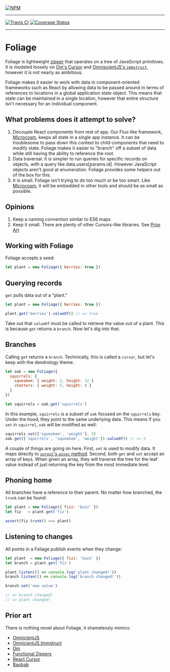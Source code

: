 [![NPM](https://nodei.co/npm/foliage.png?compact=true)](https://npmjs.org/package/foliage)

---

[![Travis CI](https://travis-ci.org/vigetlabs/foliage.svg)](https://travis-ci.org/vigetlabs/foliage)
[![Coverage Status](https://coveralls.io/repos/vigetlabs/foliage/badge.svg)](https://coveralls.io/r/vigetlabs/foliage)

---

# Foliage

Foliage is lightweight
[zipper](http://en.wikipedia.org/wiki/Zipper_%28data_structure%29)
that operates on a tree of JavaScript primitives. It is modeled
loosely on [Om's Cursor](https://github.com/omcljs/om/wiki/Cursors)
and
[OmniscientJS's `immstruct`](https://github.com/omniscientjs/immstruct),
however it is not nearly as ambitious.

Foliage makes it easier to work with data in component-oriented
frameworks such as React by allowing data to be passed around in terms
of references to locations in a global application state object. This
means that state can be maintained in a single location, however that
entire structure isn't necessary for an individual component.

## What problems does it attempt to solve?

1. Decouple React components from rest of app. Our Flux-like framework, [Microcosm](https://github.com/vigetlabs/microcosm), keeps all state in a single app instance. It can be troublesome to pass down this context to child components that need to modify state. Foliage makes it easier to "branch" off a subset of data while still having the ability to reference the root.
2. Data traversal. It is simpler to run queries for specific records on objects, with a query like data.users[params.id]. However JavaScript objects aren't good at enumeration. Foliage provides some helpers out of the box for this.
3. It is small. Foliage isn't trying to do too much or be too smart. Like [Microcosm](https://github.com/vigetlabs/microcosm), it will be embedded in other tools and should be as small as possible.

## Opinions

1. Keep a naming convention similar to ES6 maps
2. Keep it small. There are plenty of other Cursors-like
   libraries. See [Prior Art](#prior-art)

## Working with Foliage

Foliage accepts a seed:

```javascript
let plant = new Foliage({ berries: true })
```

## Querying records

`get` pulls data out of a "plant."

```javascript
let plant = new Foliage({ berries: true })

plant.get('berries').valueOf() // => true
```

Take out that `valueOf` must be called to retrieve the value out of a
plant. This is because `get` returns a `branch`. Now let's dig into
that.

## Branches

Calling `get` returns a `branch`. Technically, this is called a
`cursor`, but let's keep with the dendrology theme.

```javascript
let oak = new Foliage({
  squirrels: {
    squeakem: { weight: 2, height: 12 }
    chatters: { weight: 5, height: 8 }
  }
})

let squirrels = oak.get('squirrels')
```

In this example, `squirrels` is a subset of `oak` focused on the
`squirrels` key. Under the hood, they point to the same underlying
data. This means if you `set` in `squirrel`, `oak` will be modified as
well:

```javascript
squirrels.set(['squeakem', 'weight'], 5)
oak.get(['squirrels', 'squeakem', 'weight']).valueOf() // => 5
```

A couple of things are going on here. First, `set` is used to modify
data. It maps directly to
[`sprout`'s `assoc` method](https://github.com/herrstucki/sprout#assocobj-path-value-path2-value2-). Second,
both `get` and `set` accept an array of keys. When given an array,
they will traverse the tree for the leaf value instead of just
returning the key from the most immediate level.

## Phoning home

All branches have a reference to their parent. No matter how branched,
the `trunk` can be found:

```javascript
let plant = new Foliage({ fizz: 'buzz' })
let fiz   = plant.get('fiz')

assert(fiz.trunk() === plant)
```

## Listening to changes

All points in a Foliage publish events when they change:

```javascript
let plant  = new Foliage({ fizz: 'buzz' })
let branch = plant.get('fiz')

plant.listen(() => console.log('plant changed!'))
branch.listen(() => console.log('branch changed!'))

branch.set('new value')

// => branch changed!
// => plant changed!
```

## Prior art

There is nothing novel about Foliage, it shamelessly mimics:

- [OmnicientJS](http://omniscientjs.github.io/)
- [OmnicientJS Immstruct](https://github.com/omniscientjs/immstruct)
- [Om](https://github.com/omcljs/om)
- [Functional Zippers](http://yquem.inria.fr/~huet/PUBLIC/zip.pdf)
- [React Cursor](https://github.com/dustingetz/react-cursor)
- [Baobab](https://github.com/Yomguithereal/baobab)
